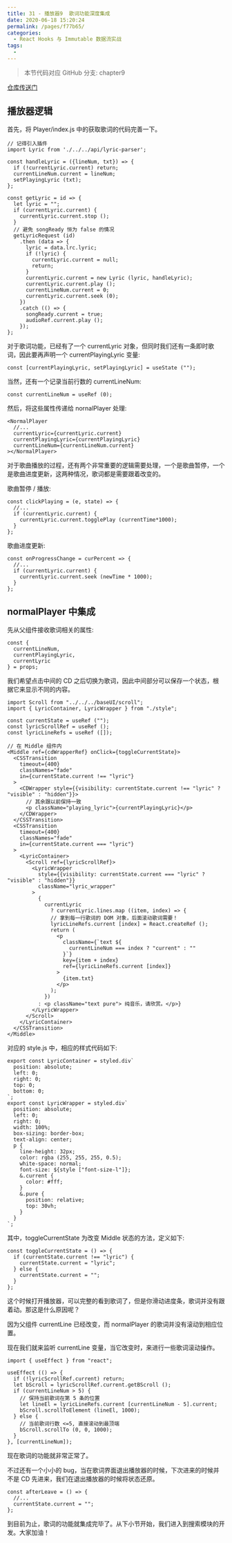 ```yaml
---
title: 31 - 播放器9  歌词功能深度集成
date: 2020-06-18 15:20:24
permalink: /pages/f77b65/
categories:
  - React Hooks 与 Immutable 数据流实战
tags:
  - 
---
```

> 本节代码对应 GitHub 分支: chapter9

[仓库传送门](https://github.com/sanyuan0704/react-cloud-music/tree/chapter8)

## 播放器逻辑

首先，将 Player/index.js 中的获取歌词的代码完善一下。

```
// 记得引入插件
import Lyric from './../../api/lyric-parser';

const handleLyric = ({lineNum, txt}) => {
  if (!currentLyric.current) return;
  currentLineNum.current = lineNum;
  setPlayingLyric (txt);
};

const getLyric = id => {
  let lyric = "";
  if (currentLyric.current) {
    currentLyric.current.stop ();
  }
  // 避免 songReady 恒为 false 的情况
  getLyricRequest (id)
    .then (data => {
      lyric = data.lrc.lyric;
      if (!lyric) {
        currentLyric.current = null;
        return;
      }
      currentLyric.current = new Lyric (lyric, handleLyric);
      currentLyric.current.play ();
      currentLineNum.current = 0;
      currentLyric.current.seek (0);
    })
    .catch (() => {
      songReady.current = true;
      audioRef.current.play ();
    });
};

```

对于歌词功能，已经有了一个 currentLyric 对象，但同时我们还有一条即时歌词，因此要再声明一个 currentPlayingLyric 变量:

```
const [currentPlayingLyric, setPlayingLyric] = useState ("");

```

当然，还有一个记录当前行数的 currentLineNum:

```
const currentLineNum = useRef (0);

```

然后，将这些属性传递给 nornalPlayer 处理:

```
<NormalPlayer
  //...
  currentLyric={currentLyric.current}
  currentPlayingLyric={currentPlayingLyric}
  currentLineNum={currentLineNum.current}
></NormalPlayer>

```

对于歌曲播放的过程，还有两个非常重要的逻辑需要处理，一个是歌曲暂停，一个是歌曲进度更新，这两种情况，歌词都是需要跟着改变的。

歌曲暂停 / 播放:

```
const clickPlaying = (e, state) => {
  //...
  if (currentLyric.current) {
    currentLyric.current.togglePlay (currentTime*1000);
  }
};

```

歌曲进度更新:

```
const onProgressChange = curPercent => {
  //...
  if (currentLyric.current) {
    currentLyric.current.seek (newTime * 1000);
  }
};

```

## normalPlayer 中集成

先从父组件接收歌词相关的属性:

```
const {
  currentLineNum,
  currentPlayingLyric,
  currentLyric
} = props;

```

我们希望点击中间的 CD 之后切换为歌词，因此中间部分可以保存一个状态，根据它来显示不同的内容。

```
import Scroll from "../../../baseUI/scroll";
import { LyricContainer, LyricWrapper } from "./style";

const currentState = useRef ("");
const lyricScrollRef = useRef ();
const lyricLineRefs = useRef ([]);

// 在 Middle 组件内
<Middle ref={cdWrapperRef} onClick={toggleCurrentState}>
  <CSSTransition
    timeout={400}
    classNames="fade"
    in={currentState.current !== "lyric"}
  >
    <CDWrapper style={{visibility: currentState.current !== "lyric" ? "visible" : "hidden"}}>
      // 其余跟以前保持一致
      <p className="playing_lyric">{currentPlayingLyric}</p>
    </CDWrapper>
  </CSSTransition>
  <CSSTransition
    timeout={400}
    classNames="fade"
    in={currentState.current === "lyric"}
  >
    <LyricContainer>
      <Scroll ref={lyricScrollRef}>
        <LyricWrapper
          style={{visibility: currentState.current === "lyric" ? "visible" : "hidden"}}
          className="lyric_wrapper"
        >
          {
            currentLyric
              ? currentLyric.lines.map ((item, index) => {
              // 拿到每一行歌词的 DOM 对象，后面滚动歌词需要！ 
              lyricLineRefs.current [index] = React.createRef ();
              return (
                <p
                  className={`text ${
                    currentLineNum === index ? "current" : ""
                  }`}
                  key={item + index}
                  ref={lyricLineRefs.current [index]}
                >
                  {item.txt}
                </p>
              );
            })
          : <p className="text pure"> 纯音乐，请欣赏。</p>}
        </LyricWrapper>
      </Scroll>
    </LyricContainer>
  </CSSTransition>
</Middle>

```

对应的 style.js 中，相应的样式代码如下:

```
export const LyricContainer = styled.div`
  position: absolute;
  left: 0;
  right: 0;
  top: 0;
  bottom: 0;
`;
export const LyricWrapper = styled.div`
  position: absolute;
  left: 0;
  right: 0;
  width: 100%;
  box-sizing: border-box;
  text-align: center;
  p {
    line-height: 32px;
    color: rgba (255, 255, 255, 0.5);
    white-space: normal;
    font-size: ${style ["font-size-l"]};
    &.current {
      color: #fff;
    }
    &.pure {
      position: relative;
      top: 30vh;
    }
  }
`;

```

其中，toggleCurrentState 为改变 Middle 状态的方法，定义如下:

```
const toggleCurrentState = () => {
  if (currentState.current !== "lyric") {
    currentState.current = "lyric";
  } else {
    currentState.current = "";
  }
};

```

这个时候打开播放器，可以完整的看到歌词了，但是你滑动进度条，歌词并没有跟着动。那这是什么原因呢？

因为父组件 currentLine 已经改变，而 normalPlayer 的歌词并没有滚动到相应位置。

现在我们就来监听 currentLine 变量，当它改变时，来进行一些歌词滚动操作。

```
import { useEffect } from "react";

useEffect (() => {
  if (!lyricScrollRef.current) return;
  let bScroll = lyricScrollRef.current.getBScroll ();
  if (currentLineNum > 5) {
    // 保持当前歌词在第 5 条的位置
    let lineEl = lyricLineRefs.current [currentLineNum - 5].current;
    bScroll.scrollToElement (lineEl, 1000);
  } else {
    // 当前歌词行数 <=5, 直接滚动到最顶端
    bScroll.scrollTo (0, 0, 1000);
  }
}, [currentLineNum]);

```

现在歌词的功能就非常正常了。

不过还有一个小小的 bug，当在歌词界面退出播放器的时候，下次进来的时候并不是 CD 先进来，我们在退出播放器的时候将状态还原。

```
const afterLeave = () => {
  //...
  currentState.current = "";
};

```

到目前为止，歌词的功能就集成完毕了。从下小节开始，我们进入到搜索模块的开发。大家加油！